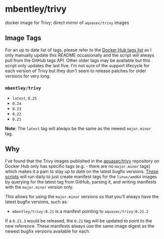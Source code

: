 # mbentley/trivy

docker image for Trivy; direct mirror of `aquasec/trivy` images

## Image Tags

For an up to date list of tags, please refer to the [Docker Hub tags list](https://hub.docker.com/r/mbentley/trivy/tags) as I only manually update this README occasionally and the script will always pull from the GitHub tags API. Other older tags may be available but this script only updates the last five. I'm not sure of the support lifecycle for each version of Trivy but they don't seem to release patches for older versions for very long.

### `mbentley/trivy`

* `latest`, `0.25`
* `0.24`
* `0.23`
* `0.22`
* `0.21`

**Note**: The `latest` tag will always be the same as the newest `major.minor` tag.

## Why

I've found that the Trivy images published in the [aquasec/trivy](https://hub.docker.com/r/aquasec/trivy/) repository on Docker Hub only has specific tags (e.g. - there are no `major.minor` tags) which makes it a pain to stay up to date on the latest bugfix versions. [These scripts](https://github.com/mbentley/docker-trivy) will run daily to just create manifest tags for the `linux/amd64` images by querying for the latest tag from GitHub, parsing it, and writing manifests with the `major.minor` version only.

This allows for using the `major.minor` versions so that you'll always have the latest bugfix versions, such as:

* `mbentley/trivy:0.21` is a manifest pointing to `aquasec/trivy:0.21.2`

If a `0.21.3` would be released, the `0.21` tag will be updated to point to the new reference. These manifests always use the same image digest as the newest bugfix versions available for each.
